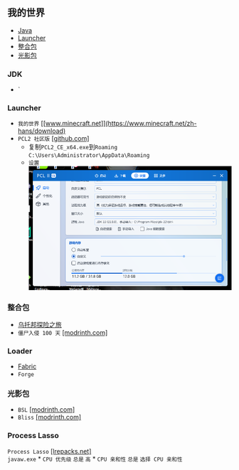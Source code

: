 ## 我的世界
- [Java](#java)
- [Launcher](#launcher)
- [整合包](#整合包)
- [光影包](#光影包)
### JDK
* `
### Launcher
* `我的世界` [[www.minecraft.net]](https://www.minecraft.net/zh-hans/download)
* `PCL2 社区版` [[github.com]](https://github.com/PCL-Community/PCL2-CE)
    * 复制`PCL2_CE_x64.exe`到`Roaming`  
    `C:\Users\Administrator\AppData\Roaming`
    * `设置`  
    ![](屏幕截图%202025-04-15%20170908.png)
### 整合包
* [乌托邦探险之旅](utopia-journey.md)
* `僵尸入侵 100 天` [[modrinth.com]](https://modrinth.com/modpack/zombie-invade-100-days/versions?g=1.20.1)
### Loader
* [Fabric](fabric.md)
* `Forge`
### 光影包
* `BSL` [[modrinth.com]](https://modrinth.com/shader/bsl-shaders/versions)
* `Bliss` [[modrinth.com]](https://modrinth.com/shader/bliss-shader/versions)
### Process Lasso
`Process Lasso` [[lrepacks.net]](https://lrepacks.net/repaki-sistemnyh-programm/689-process-lasso-repack-amp-portable.html)  
`javaw.exe`
    * `CPU 优先级` `总是` `高`
    * `CPU 亲和性` `总是` `选择 CPU 亲和性`